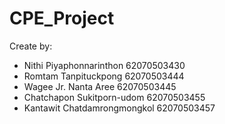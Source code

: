 # CPE_Project

Create by:
- Nithi Piyaphonnarinthon	 	    62070503430
- Romtam Tanpituckpong		      62070503444
- Wagee Jr. Nanta Aree 		      62070503445
- Chatchapon Sukitporn-udom 		62070503455
- Kantawit Chatdamrongmongkol 	62070503457
